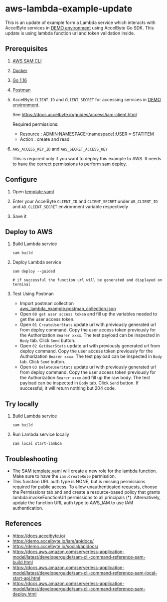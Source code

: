 # aws-lambda-example-update

This is an update of example form a Lambda service which interacts with AccelByte services 
in [DEMO environment](https://demo.accelbyte.io) using AccelByte Go SDK.
This update is using lambda function url and token validation inside.

## Prerequisites

1. [AWS SAM CLI](https://docs.aws.amazon.com/serverless-application-model/latest/developerguide/serverless-sam-cli-install.html)

2. [Docker](https://docs.docker.com/engine/install/)

3. [Go 1.16](https://go.dev/dl/) 

4. [Postman](https://www.postman.com/downloads/)

5. AccelByte `CLIENT_ID` and `CLIENT_SECRET` for accessing services in 
   [DEMO environment](https://demo.accelbyte.io).

    See https://docs.accelbyte.io/guides/access/iam-client.html

    Required permissions:

    - Resource : ADMIN:NAMESPACE:{namespace}:USER:*:STATITEM
	- Action : create and read

6. `AWS_ACCESS_KEY_ID` and `AWS_SECRET_ACCESS_KEY`

    This is required only if you want to deploy this example to AWS.
    It needs to have the correct permissions to perform sam deploy. 

## Configure

1. Open [template.yaml](template.yaml)

2. Enter your AccelByte `CLIENT_ID` and `CLIENT_SECRET` under `AB_CLIENT_ID` 
   and `AB_CLIENT_SECRET` environment variable respectively

3. Save it

## Deploy to AWS

1. Build Lambda service

    ```
    sam build
    ```

2. Deploy Lambda service

    ```
    sam deploy --guided
   
    # if successful the function url will be generated and displayed on terminal
    ```

3. Test Using Postman
   - Import postman collection [aws_lambda_example.postman_collection.json](aws-lambda-example-update.postman_collection.json)
   - Open `00 get user access token` and fill up the variables needed to get the user access token.
   - Open `01 CreateUserStats` update url with previously generated url from deploy command. Copy the user access token previously for the Authorization `Bearer xxxx`. The test
     payload can be inspected in `Body` tab. Click `Send` button.
   - Open `02 GetUserStats` update url with previously generated url from deploy command. Copy the user access token previously for the Authorization `Bearer xxxx`. The test
     payload can be inspected in `Body` tab. Click `Send` button.
   - Open `03 DeleteUserStats` update url with previously generated url from deploy command. Copy the user access token previously for the Authorization `Bearer xxxx` and fill up the raw body. The test
     payload can be inspected in `Body` tab. Click `Send` button. If successful, it will return nothing but 204 code.


## Try locally

1. Build Lambda service

    ```
    sam build
    ```

2. Run Lambda service locally

    ```
    sam local start-lambda
    ```

## Troubleshooting

- The SAM [template.yaml](template.yaml) will create a new role for the lambda function. Make sure to have the `iam:CreateRole` permission.
- This function URL auth type is NONE, but is missing permissions required for public access. To allow unauthenticated requests, choose the Permissions tab and and create a resource-based policy that grants lambda:invokeFunctionUrl permissions to all principals (*). Alternatively, update the function URL auth type to AWS_IAM to use IAM authentication.

## References

- https://docs.accelbyte.io/
- https://demo.accelbyte.io/iam/apidocs/
- https://demo.accelbyte.io/social/apidocs/
- https://docs.aws.amazon.com/serverless-application-model/latest/developerguide/sam-cli-command-reference-sam-build.html
- https://docs.aws.amazon.com/serverless-application-model/latest/developerguide/sam-cli-command-reference-sam-local-start-api.html
- https://docs.aws.amazon.com/serverless-application-model/latest/developerguide/sam-cli-command-reference-sam-deploy.html
